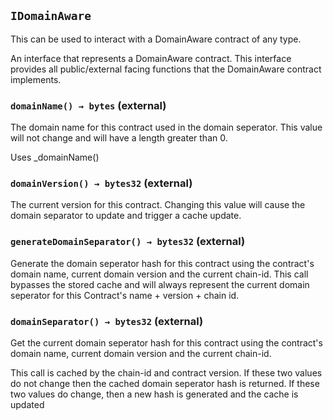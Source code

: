 ## `IDomainAware`

This can be used to interact with a DomainAware contract of any type.


An interface that represents a DomainAware contract. This interface provides
all public/external facing functions that the DomainAware contract implements.


### `domainName() → bytes` (external)

The domain name for this contract used in the domain seperator.
This value will not change and will have a length greater than 0.


Uses _domainName()


### `domainVersion() → bytes32` (external)



The current version for this contract. Changing this value will
cause the domain separator to update and trigger a cache update.

### `generateDomainSeparator() → bytes32` (external)

Generate the domain seperator hash for this contract using the contract's
domain name, current domain version and the current chain-id. This call bypasses the stored cache and
will always represent the current domain seperator for this Contract's name + version + chain id.




### `domainSeparator() → bytes32` (external)

Get the current domain seperator hash for this contract using the contract's
domain name, current domain version and the current chain-id.


This call is cached by the chain-id and contract version. If these two values do not
change then the cached domain seperator hash is returned. If these two values do change,
then a new hash is generated and the cache is updated





